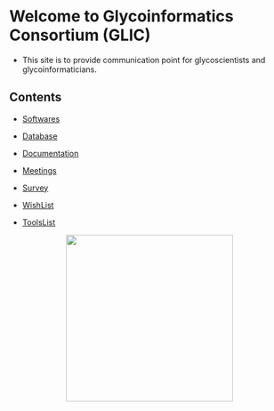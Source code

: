 # Welcome to Glycoinformatics Consortium (GLIC)

* This site is to provide communication point for glycoscientists and glycoinformaticians.

<!-- * Sat, 16 Oct, 2019 9:00 - 18:00(JST)(planned), GLIC SPARQL endpoint will be unavailable due to maintenance. -->

## Contents

* [Softwares](https://glic.glycoinfo.org/software/)

* [Database](https://glic.glycoinfo.org/database/)

* [Documentation](https://glic.glycoinfo.org/documentation/)

* [Meetings](https://glic.glycoinfo.org/meetings/)

* [Survey](https://glic.glycoinfo.org/survey/)

* [WishList](https://glic.glycoinfo.org/wishList/)

* [ToolsList](https://glic.glycoinfo.org/toolsList/)

<div align="center">
<img src="https://user-images.githubusercontent.com/2530360/80869737-1ec35400-8cdd-11ea-85ef-f30ffbc004c6.png" width="300">
</div>
